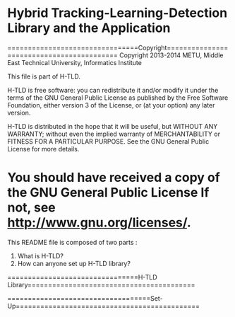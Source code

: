 Hybrid Tracking-Learning-Detection Library and the Application
====

================================Copyright==========================================
  Copyright 2013-2014 METU, Middle East Technical University, Informatics Institute

   This file is part of H-TLD.

   H-TLD is free software: you can redistribute it and/or modify
   it under the terms of the GNU General Public License as published by
    the Free Software Foundation, either version 3 of the License, or
   (at your option) any later version.

   H-TLD is distributed in the hope that it will be useful,
   but WITHOUT ANY WARRANTY; without even the implied warranty of
   MERCHANTABILITY or FITNESS FOR A PARTICULAR PURPOSE.  See the
   GNU General Public License for more details.

   You should have received a copy of the GNU General Public License
   If not, see <http://www.gnu.org/licenses/>.
====================================================================================

This README file is composed of two parts : 
  1. What is H-TLD?
  2. How can anyone set up H-TLD library?

================================H-TLD Library=========================================



===================================Set-Up=============================================
